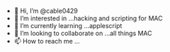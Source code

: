 - 👋 Hi, I’m @cable0429
- 👀 I’m interested in ...hacking and scripting for MAC
- 🌱 I’m currently learning ...applescript
- 💞️ I’m looking to collaborate on ...all things MAC
- 📫 How to reach me ...

<!---
cable0429/cable0429 is a ✨ special ✨ repository because its `README.md` (this file) appears on your GitHub profile.
You can click the Preview link to take a look at your changes.
--->
